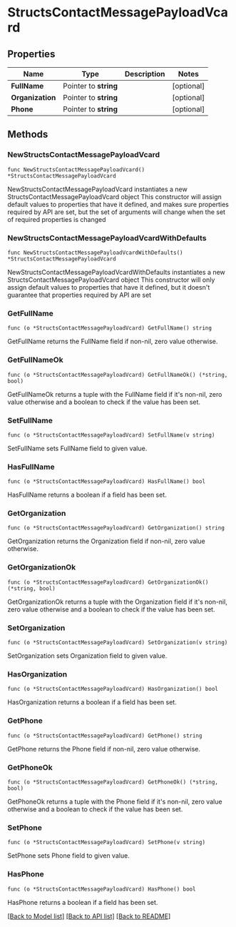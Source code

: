 # StructsContactMessagePayloadVcard

## Properties

Name | Type | Description | Notes
------------ | ------------- | ------------- | -------------
**FullName** | Pointer to **string** |  | [optional] 
**Organization** | Pointer to **string** |  | [optional] 
**Phone** | Pointer to **string** |  | [optional] 

## Methods

### NewStructsContactMessagePayloadVcard

`func NewStructsContactMessagePayloadVcard() *StructsContactMessagePayloadVcard`

NewStructsContactMessagePayloadVcard instantiates a new StructsContactMessagePayloadVcard object
This constructor will assign default values to properties that have it defined,
and makes sure properties required by API are set, but the set of arguments
will change when the set of required properties is changed

### NewStructsContactMessagePayloadVcardWithDefaults

`func NewStructsContactMessagePayloadVcardWithDefaults() *StructsContactMessagePayloadVcard`

NewStructsContactMessagePayloadVcardWithDefaults instantiates a new StructsContactMessagePayloadVcard object
This constructor will only assign default values to properties that have it defined,
but it doesn't guarantee that properties required by API are set

### GetFullName

`func (o *StructsContactMessagePayloadVcard) GetFullName() string`

GetFullName returns the FullName field if non-nil, zero value otherwise.

### GetFullNameOk

`func (o *StructsContactMessagePayloadVcard) GetFullNameOk() (*string, bool)`

GetFullNameOk returns a tuple with the FullName field if it's non-nil, zero value otherwise
and a boolean to check if the value has been set.

### SetFullName

`func (o *StructsContactMessagePayloadVcard) SetFullName(v string)`

SetFullName sets FullName field to given value.

### HasFullName

`func (o *StructsContactMessagePayloadVcard) HasFullName() bool`

HasFullName returns a boolean if a field has been set.

### GetOrganization

`func (o *StructsContactMessagePayloadVcard) GetOrganization() string`

GetOrganization returns the Organization field if non-nil, zero value otherwise.

### GetOrganizationOk

`func (o *StructsContactMessagePayloadVcard) GetOrganizationOk() (*string, bool)`

GetOrganizationOk returns a tuple with the Organization field if it's non-nil, zero value otherwise
and a boolean to check if the value has been set.

### SetOrganization

`func (o *StructsContactMessagePayloadVcard) SetOrganization(v string)`

SetOrganization sets Organization field to given value.

### HasOrganization

`func (o *StructsContactMessagePayloadVcard) HasOrganization() bool`

HasOrganization returns a boolean if a field has been set.

### GetPhone

`func (o *StructsContactMessagePayloadVcard) GetPhone() string`

GetPhone returns the Phone field if non-nil, zero value otherwise.

### GetPhoneOk

`func (o *StructsContactMessagePayloadVcard) GetPhoneOk() (*string, bool)`

GetPhoneOk returns a tuple with the Phone field if it's non-nil, zero value otherwise
and a boolean to check if the value has been set.

### SetPhone

`func (o *StructsContactMessagePayloadVcard) SetPhone(v string)`

SetPhone sets Phone field to given value.

### HasPhone

`func (o *StructsContactMessagePayloadVcard) HasPhone() bool`

HasPhone returns a boolean if a field has been set.


[[Back to Model list]](../README.md#documentation-for-models) [[Back to API list]](../README.md#documentation-for-api-endpoints) [[Back to README]](../README.md)


